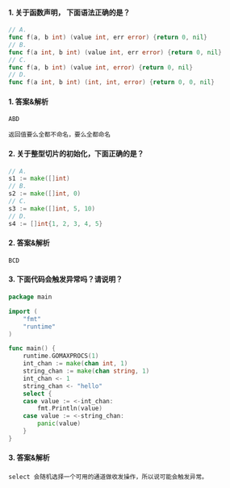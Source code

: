 #### 1. 关于函数声明， 下面语法正确的是？

```go
// A.
func f(a, b int) (value int, err error) {return 0, nil}
// B.
func f(a int, b int) (value int, err error) {return 0, nil}
// C.
func f(a, b int) (value int, error) {return 0, nil}
// D.
func f(a int, b int) (int, int, error) {return 0, 0, nil}
```

#### 1. 答案&解析

```text
ABD

返回值要么全都不命名，要么全都命名
```

#### 2. 关于整型切片的初始化，下面正确的是？

```go
// A.
s1 := make([]int)
// B.
s2 := make([]int, 0)
// C.
s3 := make([]int, 5, 10)
// D.
s4 := []int{1, 2, 3, 4, 5}
```

#### 2. 答案&解析

```text
BCD
```

#### 3. 下面代码会触发异常吗？请说明？

```go
package main

import (
	"fmt"
	"runtime"
)

func main() {
	runtime.GOMAXPROCS(1)
	int_chan := make(chan int, 1)
	string_chan := make(chan string, 1)
	int_chan <- 1
	string_chan <- "hello"
	select {
	case value := <-int_chan:
		fmt.Println(value)
	case value := <-string_chan:
		panic(value)
	}
}
```

#### 3. 答案&解析

```text
select 会随机选择一个可用的通道做收发操作，所以说可能会触发异常。
```
